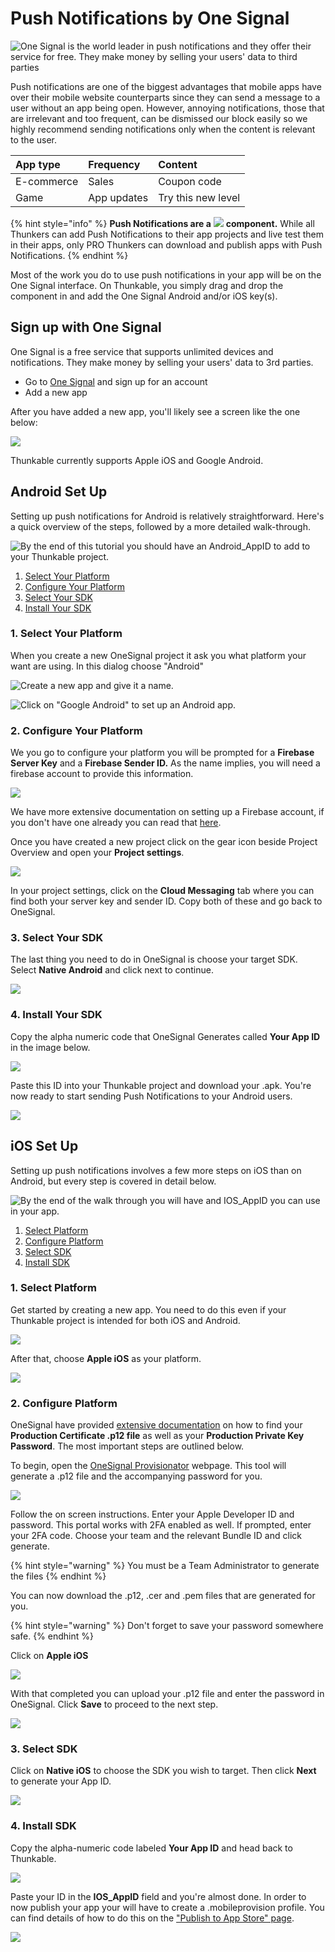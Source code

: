 # Push Notifications by One Signal

![One Signal is the world leader in push notifications and they offer their service for free. They make money by selling your users&apos; data to third parties](.gitbook/assets/onesignaldemo.png)

Push notifications are one of the biggest advantages that mobile apps have over their mobile website counterparts since they can send a message to a user without an app being open. However, annoying notifications, those that are irrelevant and too frequent, can be dismissed our block easily so we highly recommend sending notifications only when the content is relevant to the user.

| App type | Frequency | Content |
| :--- | :--- | :--- |
| E-commerce | Sales | Coupon code |
| Game | App updates | Try this new level |

{% hint style="info" %}
**Push Notifications are a** ![](.gitbook/assets/pro.png) **component.** While all Thunkers can add Push Notifications to their app projects and live test them in their apps, only PRO Thunkers can download and publish apps with Push Notifications.
{% endhint %}

Most of the work you do to use push notifications in your app will be on the One Signal interface. On Thunkable, you simply drag and drop the component in and add the One Signal Android and/or iOS key\(s\).

## Sign up with One Signal

One Signal is a free service that supports unlimited devices and notifications. They make money by selling your users' data to 3rd parties.

* Go to [One Signal](https://onesignal.com/) and sign up for an account
* Add a new app

After you have added a new app, you'll likely see a screen like the one below:

![](.gitbook/assets/screen-shot-2019-04-30-at-9.47.44-am.png)

Thunkable currently supports Apple iOS and Google Android.

## Android Set Up

Setting  up push notifications for Android is relatively straightforward. Here's a quick overview of the steps, followed by a more detailed walk-through.

![By the end of this tutorial you should have an Android\_AppID to add to your Thunkable project.](.gitbook/assets/android.png)

1. [Select Your Platform](push-notifications-by-one-signal.md#1-choose-the-android-platform)
2. [Configure Your Platform](push-notifications-by-one-signal.md#2-set-up-a-firebase-project)
3. [Select Your SDK](push-notifications-by-one-signal.md#3-select-your-sdk)
4. [Install Your SDK](push-notifications-by-one-signal.md#5-install-your-sdk)

### 1. Select Your Platform

When you create a new OneSignal project it ask you what platform your want are using. In this dialog choose "Android"

![Create a new app and give it a name.](.gitbook/assets/screenshot-2019-05-01-at-11.20.30.png)

![Click on &quot;Google Android&quot; to set up an Android app.](.gitbook/assets/screen-shot-2019-04-30-at-9.47.44-am.png)

### 2. Configure Your Platform

We you go to configure your platform you will be prompted for a **Firebase Server Key** and a **Firebase Sender ID.** As the name implies, you will need a firebase account to provide this information.

![](.gitbook/assets/screenshot-2019-05-01-at-11.21.33.png)

We have more extensive documentation on setting up a Firebase account, if you don't have one already you can read that [here](realtime-db.md#set-up-your-own-firebase-account).

Once you have created a new project click on the gear icon beside Project Overview and open your **Project settings**.

![](.gitbook/assets/screenshot-2019-05-01-at-11.23.28.png)

In your project settings, click on the **Cloud Messaging** tab where you can find both your server key and sender ID. Copy both of these and go back to OneSignal.

### 3. Select Your SDK

The last thing you need to do in OneSignal is choose your target SDK. Select **Native Android** and click next to continue. 

![](.gitbook/assets/screenshot-2019-05-01-at-11.32.34.png)

### 4. Install Your SDK

Copy the alpha numeric code that OneSignal Generates called **Your App ID** in the image below.

![](.gitbook/assets/screenshot-2019-05-01-at-11.34.39.png)

Paste this ID into your Thunkable project and download your .apk. You're now ready to start sending Push Notifications to your Android users.

![](.gitbook/assets/android.png)

##  iOS Set Up

Setting up push notifications involves a few more steps on iOS than on Android, but every step is covered in detail below. 

![By the end of the walk through you will have and IOS\_AppID you can use in your app.](.gitbook/assets/ios.png)

1. [Select Platform](push-notifications-by-one-signal.md#1-select-platform)
2. [Configure Platform](push-notifications-by-one-signal.md#2-configure-platform)
3. [Select SDK](push-notifications-by-one-signal.md#3-select-sdk)
4. [Install SDK](push-notifications-by-one-signal.md#4-install-sdk)

### 1. Select Platform

Get started by creating a new app. You need to do this even if your Thunkable project is intended for both iOS and Android. 

![](.gitbook/assets/newapp.png)

After that, choose **Apple iOS** as your platform.

![](.gitbook/assets/screenshot-2019-05-01-at-13.13.07.png)

### 2. Configure Platform

OneSignal have provided [extensive documentation](https://documentation.onesignal.com/docs/generate-an-ios-push-certificate) on how to find your **Production Certificate .p12 file** as well as your **Production Private Key Password**. The most important steps are outlined below.

To begin, open the [OneSignal Provisionator](https://onesignal.com/provisionator) webpage. This tool will generate a .p12 file and the accompanying password for you.

![](.gitbook/assets/onesignalportal.png)

Follow the on screen instructions. Enter your Apple Developer ID and password. This portal works with 2FA enabled as well. If prompted, enter your 2FA code. Choose your team and the relevant Bundle ID and click generate. 

{% hint style="warning" %}
You must be a Team Administrator to generate the files
{% endhint %}

You can now download the .p12, .cer and .pem files that are generated for you.

{% hint style="warning" %}
Don't forget to save your password somewhere safe.
{% endhint %}

Click on **Apple iOS** 

![](.gitbook/assets/screenshot-2019-05-01-at-13.31.08.png)

With that completed you can upload your .p12 file and enter the password in OneSignal. Click **Save** to proceed to the next step.

![](.gitbook/assets/screenshot-2019-05-01-at-13.17.37.png)

### 3. Select SDK

Click on **Native iOS**  to choose the SDK you wish to target. Then click **Next** to generate your App ID.

![](.gitbook/assets/screenshot-2019-05-01-at-13.17.49.png)

### 4. Install SDK

Copy the alpha-numeric code labeled **Your App ID** and head back to Thunkable.

![](.gitbook/assets/screenshot-2019-05-01-at-13.19.03.png)

Paste your ID in the **IOS\_AppID** field and you're almost done. In order to now publish your app your will have to create a .mobileprovision profile. You can find details of how to do this on the ["Publish to App Store" page](publish-to-app-store-ios.md#adding-push-notifications).

![](.gitbook/assets/screenshot-2019-05-01-at-13.19.25.png)


